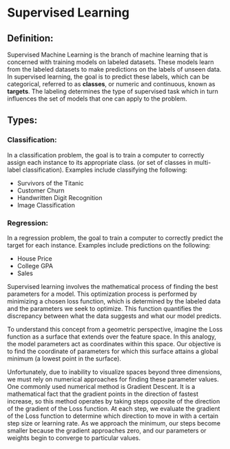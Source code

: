 # Supervised Learning

## Definition:
Supervised Machine Learning is the branch of machine learning that is concerned with training models on labeled datasets. These models learn from the labeled datasets to
make predictions on the labels of unseen data. In supervised learning, the goal is to predict these labels, which can be categorical, referred to as **classes**, or numeric and 
continuous, known as **targets**. The labeling determines the type of supervised task which in turn influences the set of models that one can apply to the problem. 

## Types:
### Classification:
In a classification problem, the goal is to train a computer to correctly assign each instance to its appropriate class. 
(or set of classes in multi-label classification). Examples include classifying the following:

  * Survivors of the Titanic
  * Customer Churn
  * Handwritten Digit Recognition
  * Image Classification

### Regression:
In a regression problem, the goal to train a computer to correctly predict the target for each instance. 
Examples include predictions on the following:

  * House Price 
  * College GPA 
  * Sales 

Supervised learning involves the mathematical process of finding the best parameters for a model. This optimization process is performed by minimizing a chosen loss function, which is determined by the labeled data and the parameters we seek to optimize. This function quantifies the discrepancy between what the data suggests and what our model predicts. 

To understand this concept from a geometric perspective, imagine the Loss function as a surface that extends over the feature space. In this analogy, the model parameters act as coordinates within this space. Our objective is to find the coordinate of parameters for which this surface attains a global minimum (a lowest point in the surface). 

Unfortunately, due to inability to visualize spaces beyond three dimensions, we must rely on numerical approaches for finding these parameter values. One commonly used numerical method is Gradient Descent. It is a mathematical fact that the gradient points in the direction of fastest increase, so this method operates by taking steps opposite of the direction of the gradient of the Loss function. At each step, we evaluate the gradient of the Loss function to determine which direction to move in with a certain step size or learning rate. As we approach the minimum, our steps become smaller because the gradient approaches zero, and our parameters or weights begin to converge to particular values. 
